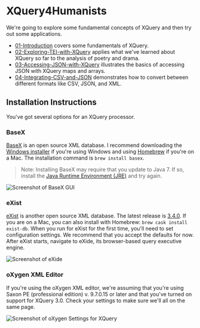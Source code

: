 # XQuery4Humanists

We're going to explore some fundamental concepts of XQuery and then try out some applications.

* [01-Introduction](01-introduction.md) covers some fundamentals of XQuery.
* [02-Exploring-TEI-with-XQuery](02-Exploring-TEI-with-XQuery.md) applies what we've learned about XQuery so far to the analysis of poetry and drama.
* [03-Accessing-JSON-with-XQuery](03-Accessing-JSON-with-XQuery.md) illustrates the basics of accessing JSON with XQuery maps and arrays.
* [04-Integrating-CSV-and-JSON](04-Integrating-CSV-and-JSON.md) demonstrates how to convert between different formats like CSV, JSON, and XML.

## Installation Instructions

You've got several options for an XQuery processor.

### BaseX

[BaseX](http://basex.org/) is an open source XML database. I recommend downloading the [Windows installer](http://basex.org/products/download/all-downloads/) if you're using Windows and using [Homebrew](http://brew.sh/) if you're on a Mac. The installation command is ```brew install basex```.

> Note: Installing BaseX may require that you update to Java 7. If so, install the [Java Runtime Environment (JRE)](https://java.com/en/download/) and try again.

![Screenshot of BaseX GUI](http://i.imgur.com/0HWtHdy.png)

### eXist

[eXist](http://exist-db.org/exist/apps/homepage/index.html) is another open source XML database. The latest release is [3.4.0](http://exist-db.org/exist/apps/homepage/index.html#downloads). If you are on a Mac, you can also install with Homebrew: `brew cask install exist-db`. When you run for eXist for the first time, you'll need to set configuration settings. We recommend that you accept the defaults for now. After eXist starts, navigate to eXide, its browser-based query executive engine.

![Screenshot of eXide](http://i.imgur.com/BH4kCSa.png)

### oXygen XML Editor

 If you're using the oXygen XML editor, we're assuming that you're using Saxon PE (professional edition) v. 9.7.0.15 or later and that you've turned on support for XQuery 3.0. Check your settings to make sure we'll all on the same page.

![Screenshot of oXygen Settings for XQuery](http://i.imgur.com/dsGKvOl.png)
